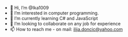 - 👋 Hi, I’m @Ika1009
- 👀 I’m interested in computer programming.
- 🌱 I’m currently learning C# and JavaScript
- 💞️ I’m looking to collaborate on any job for experience
- 📫 How to reach me - on mail: ilija.doncic@yahoo.com

<!---
Ika1009/Ika1009 is a ✨ special ✨ repository because its `README.md` (this file) appears on your GitHub profile.
You can click the Preview link to take a look at your changes.
--->
